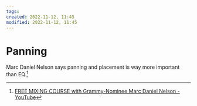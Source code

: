 ```yaml
---
tags: 
created: 2022-11-12, 11:45
modified: 2022-11-12, 11:45
---
```


# Panning
Marc Daniel Nelson says panning and placement is way more important than EQ.[^1]

[^1]: [FREE MIXING COURSE with Grammy-Nominee Marc Daniel Nelson - YouTube](https://www.youtube.com/watch?v=ZMAv5yPe_Fo)
